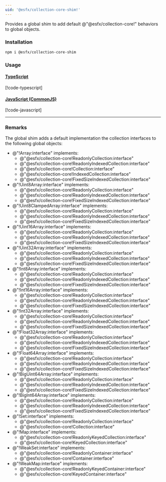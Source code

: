 ```yaml
---
uid: '@esfx/collection-core-shim!'
---
```


Provides a global shim to add default @"@esfx/collection-core!" behaviors to global objects.

### Installation

```sh
npm i @esfx/collection-core-shim
```

### Usage

#### [TypeScript](#tab/ts)
[!code-typescript[](../examples/usage.ts)]
#### [JavaScript (CommonJS)](#tab/js)
[!code-javascript[](../examples/usage.js)]
***

### Remarks

The global shim adds a default implementation the collection interfaces to the following global objects:

- @"!Array:interface" implements:
  - @"@esfx/collection-core!ReadonlyCollection:interface"
  - @"@esfx/collection-core!ReadonlyIndexedCollection:interface"
  - @"@esfx/collection-core!Collection:interface"
  - @"@esfx/collection-core!IndexedCollection:interface"
  - @"@esfx/collection-core!FixedSizeIndexedCollection:interface"
- @"!Uint8Array:interface" implements:
  - @"@esfx/collection-core!ReadonlyCollection:interface"
  - @"@esfx/collection-core!ReadonlyIndexedCollection:interface"
  - @"@esfx/collection-core!FixedSizeIndexedCollection:interface"
- @"!Uint8ClampedArray:interface" implements:
  - @"@esfx/collection-core!ReadonlyCollection:interface"
  - @"@esfx/collection-core!ReadonlyIndexedCollection:interface"
  - @"@esfx/collection-core!FixedSizeIndexedCollection:interface"
- @"!Uint16Array:interface" implements:
  - @"@esfx/collection-core!ReadonlyCollection:interface"
  - @"@esfx/collection-core!ReadonlyIndexedCollection:interface"
  - @"@esfx/collection-core!FixedSizeIndexedCollection:interface"
- @"!Uint32Array:interface" implements:
  - @"@esfx/collection-core!ReadonlyCollection:interface"
  - @"@esfx/collection-core!ReadonlyIndexedCollection:interface"
  - @"@esfx/collection-core!FixedSizeIndexedCollection:interface"
- @"!Int8Array:interface" implements:
  - @"@esfx/collection-core!ReadonlyCollection:interface"
  - @"@esfx/collection-core!ReadonlyIndexedCollection:interface"
  - @"@esfx/collection-core!FixedSizeIndexedCollection:interface"
- @"!Int16Array:interface" implements:
  - @"@esfx/collection-core!ReadonlyCollection:interface"
  - @"@esfx/collection-core!ReadonlyIndexedCollection:interface"
  - @"@esfx/collection-core!FixedSizeIndexedCollection:interface"
- @"!Int32Array:interface" implements:
  - @"@esfx/collection-core!ReadonlyCollection:interface"
  - @"@esfx/collection-core!ReadonlyIndexedCollection:interface"
  - @"@esfx/collection-core!FixedSizeIndexedCollection:interface"
- @"!Float32Array:interface" implements:
  - @"@esfx/collection-core!ReadonlyCollection:interface"
  - @"@esfx/collection-core!ReadonlyIndexedCollection:interface"
  - @"@esfx/collection-core!FixedSizeIndexedCollection:interface"
- @"!Float64Array:interface" implements:
  - @"@esfx/collection-core!ReadonlyCollection:interface"
  - @"@esfx/collection-core!ReadonlyIndexedCollection:interface"
  - @"@esfx/collection-core!FixedSizeIndexedCollection:interface"
- @"!BigUint64Array:interface" implements:
  - @"@esfx/collection-core!ReadonlyCollection:interface"
  - @"@esfx/collection-core!ReadonlyIndexedCollection:interface"
  - @"@esfx/collection-core!FixedSizeIndexedCollection:interface"
- @"!BigInt64Array:interface" implements:
  - @"@esfx/collection-core!ReadonlyCollection:interface"
  - @"@esfx/collection-core!ReadonlyIndexedCollection:interface"
  - @"@esfx/collection-core!FixedSizeIndexedCollection:interface"
- @"!Set:interface" implements:
  - @"@esfx/collection-core!ReadonlyCollection:interface"
  - @"@esfx/collection-core!Collection:interface"
- @"!Map:interface" implements:
  - @"@esfx/collection-core!ReadonlyKeyedCollection:interface"
  - @"@esfx/collection-core!KeyedCollection:interface"
- @"!WeakSet:interface" implements:
  - @"@esfx/collection-core!ReadonlyContainer:interface"
  - @"@esfx/collection-core!Container:interface"
- @"!WeakMap:interface" implements:
  - @"@esfx/collection-core!ReadonlyKeyedContainer:interface"
  - @"@esfx/collection-core!KeyedContainer:interface"
